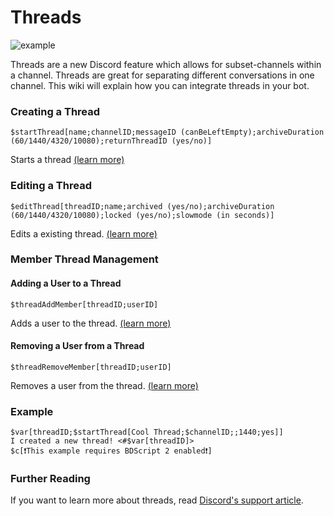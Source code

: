# Threads
![example](https://user-images.githubusercontent.com/69215413/130264464-d976d579-b480-46e5-8dab-abf26a2d4829.png)

Threads are a new Discord feature which allows for subset-channels within a channel. Threads are great for separating different conversations in one channel. This wiki will explain how you can integrate threads in your bot.

### Creating a Thread
```
$startThread[name;channelID;messageID (canBeLeftEmpty);archiveDuration (60/1440/4320/10080);returnThreadID (yes/no)]
```
Starts a thread [(learn more)](https://nilpointer-software.github.io/bdfd-wiki/bdscript/startThread.html)

### Editing a Thread
```
$editThread[threadID;name;archived (yes/no);archiveDuration (60/1440/4320/10080);locked (yes/no);slowmode (in seconds)]
```
Edits a existing thread. [(learn more)](https://nilpointer-software.github.io/bdfd-wiki/bdscript/editThread.html)

### Member Thread Management

#### Adding a User to a Thread
```
$threadAddMember[threadID;userID]
```
Adds a user to the thread. [(learn more)](https://nilpointer-software.github.io/bdfd-wiki/bdscript/threadAddMember.html)

#### Removing a User from a Thread
```
$threadRemoveMember[threadID;userID]
```
Removes a user from the thread. [(learn more)](https://nilpointer-software.github.io/bdfd-wiki/bdscript/threadRemoveMember.html)

### Example
```
$var[threadID;$startThread[Cool Thread;$channelID;;1440;yes]]
I created a new thread! <#$var[threadID]>
$c[❗️This example requires BDScript 2 enabled❗️]
```

### Further Reading
If you want to learn more about threads, read [Discord's support article](https://support.discord.com/hc/en-us/articles/4403205878423-Threads-FAQ).
